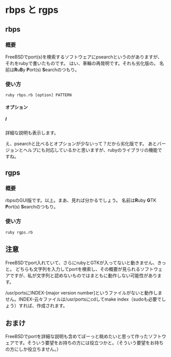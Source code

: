 # rbps と rgps

## rbps

### 概要
FreeBSDでport(s)を検索するソフトウェアにpsearchというのがありますが、それをrubyで書いたものです。
はい、車輪の再発明です。それも劣化版の。
名前は**R**u**B**y **P**ort(s) **S**earchのつもり。

### 使い方

~~~
ruby rbps.rb [option] PATTERN
~~~

#### オプション

##### l
詳細な説明も表示します。

え、psearchと比べるとオプションが少ないって？だから劣化版です。
あとバージョンとヘルプにも対応しているかと思いますが、rubyのライブラリの機能ですね。

## rgps

### 概要
rbpsのGUI版です。以上。まあ、見れば分かるでしょう。
名前は**R**uby **G**TK **P**ort(s) **S**earchのつもり。

### 使い方

~~~
ruby rgps.rb
~~~

## 注意
FreeBSDでport入れていて、さらにrubyとGTKが入ってないと動きません、きっと。
どちらも文字列を入力してportを検索し、その概要が見られるソフトウェアですが、私が文字列と認めないものではまともに動作しない可能性があります。

/usr/portsにINDEX-[major version number]というファイルがないと動作しません。INDEX-云々ファイルは/usr/portsにcdしてmake index（sudoも必要でしょう）すれば、作成されます。

## おまけ
FreeBSDでportを詳細な説明も含めてぼーっと眺めたいと思って作ったソフトウェアです。そういう要望をお持ちの方には役立つかと。（そういう要望をお持ちの方にしか役立ちません。）
